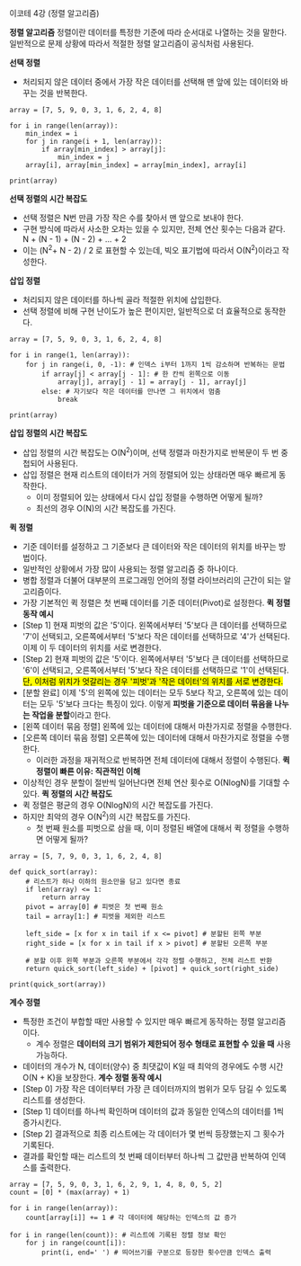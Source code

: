 이코테 4강 (정렬 알고리즘)

**정렬 알고리즘**
정렬이란 데이터를 특정한 기준에 따라 순서대로 나열하는 것을 말한다.
일반적으로 문제 상황에 따라서 적절한 정렬 알고리즘이 공식처럼 사용된다.

**선택 정렬**
* 처리되지 않은 데이터 중에서 가장 작은 데이터를 선택해 맨 앞에 있는 데이터와 바꾸는 것을 반복한다.
```
array = [7, 5, 9, 0, 3, 1, 6, 2, 4, 8]

for i in range(len(array)):
	min_index = i
	for j in range(i + 1, len(array)):
		if array[min_index] > array[j]:
			min_index = j
	array[i], array[min_index] = array[min_index], array[i]

print(array)
```

**선택 정렬의 시간 복잡도**
* 선택 정렬은 N번 만큼 가장 작은 수를 찾아서 맨 앞으로 보내야 한다.
* 구현 방식에 따라서 사소한 오차는 있을 수 있지만, 전체 연산 횟수는 다음과 같다.
	 N + (N - 1) + (N - 2) + ... + 2
* 이는 (N<sup>2</sup>+ N - 2) / 2 로 표현할 수 있는데, 빅오 표기법에 따라서 O(N<sup>2</sup>)이라고 작성한다. 

**삽입 정렬**
* 처리되지 않은 데이터를 하나씩 골라 적절한 위치에 삽입한다.
* 선택 정렬에 비해 구현 난이도가 높은 편이지만, 일반적으로 더 효율적으로 동작한다.
```
array = [7, 5, 9, 0, 3, 1, 6, 2, 4, 8]

for i in range(1, len(array)):
	for j in range(i, 0, -1): # 인덱스 i부터 1까지 1씩 감소하며 반복하는 문법
		if array[j] < array[j - 1]: # 한 칸씩 왼쪽으로 이동
			array[j], array[j - 1] = array[j - 1], array[j]
		else: # 자기보다 작은 데이터를 만나면 그 위치에서 멈춤
			break

print(array)
```

**삽입 정렬의 시간 복잡도**
* 삽입 정렬의 시간 복잡도는 O(N<sup>2</sup>)이며, 선택 정렬과 마찬가지로 반복문이 두 번 중첩되어 사용된다.
* 삽입 정렬은 현재 리스트의 데이터가 거의 정렬되어 있는 상태라면 매우 빠르게 동작한다.
	* 이미 정렬되어 있는 상태에서 다시 삽입 정렬을 수행하면 어떻게 될까?
	* 최선의 경우 O(N)의 시간 복잡도를 가진다.

**퀵 정렬**
* 기준 데이터를 설정하고 그 기준보다 큰 데이터와 작은 데이터의 위치를 바꾸는 방법이다.
* 일반적인 상황에서 가장 많이 사용되는 정렬 알고리즘 중 하나이다.
* 병합 정렬과 더불어 대부분의 프로그래밍 언어의 정렬 라이브러리의 근간이 되는 알고리즘이다.
* 가장 기본적인 퀵 정렬은 첫 번째 데이터를 기준 데이터(Pivot)로 설정한다.
**퀵 정렬 동작 예시**
*  [Step 1] 현재 피벗의 값은 '5'이다. 왼쪽에서부터 '5'보다 큰 데이터를 선택하므로 '7'이 선택되고, 
	 오른쪽에서부터 '5'보다 작은 데이터를 선택하므로 '4'가 선택된다. 이제 이 두 데이터의 위치를 서로
	 변경한다.
*  [Step 2] 현재 피벗의 값은 '5'이다. 왼쪽에서부터 '5'보다 큰 데이터를 선택하므로 '6'이 선택되고,
     오른쪽에서부터 '5'보다 작은 데이터를 선택하므로 '1'이 선택된다. <mark>단, 이처럼 위치가 엇갈리는 경우 '피벗'과 '작은 데이터'의 위치를 서로 변경한다.</mark>
 * [분할 완료] 이제 '5'의 왼쪽에 있는 데이터는 모두 5보다 작고, 오른쪽에 있는 데이터는 모두 '5'보다 크다는 특징이 있다. 이렇게 **피벗을 기준으로 데이터 묶음을 나누는 작업을 분할**이라고 한다.
 * [왼쪽 데이터 묶음 정렬] 왼쪽에 있는 데이터에 대해서 마찬가지로 정렬을 수행한다.
 * [오른쪽 데이터 묶음 정렬] 오른쪽에 있는 데이터에 대해서 마찬가지로 정렬을 수행한다.
	* 이러한 과정을 재귀적으로 반복하면 전체 데이터에 대해서 정렬이 수행된다. 
**퀵 정렬이 빠른 이유: 직관적인 이해**
* 이상적인 경우 분할이 절반씩 일어난다면 전체 연산 횟수로 O(NlogN)를 기대할 수 있다.
**퀵 정렬의 시간 복잡도**
* 퀵 정렬은 평균의 경우 O(NlogN)의 시간 복잡도를 가진다.
* 하지만 최악의 경우 O(N<sup>2</sup>)의 시간 복잡도를 가진다.
	* 첫 번째 원소를 피벗으로 삼을 때, 이미 정렬된 배열에 대해서 퀵 정렬을 수행하면 어떻게 될까?
```
array = [5, 7, 9, 0, 3, 1, 6, 2, 4, 8]

def quick_sort(array):
	# 리스트가 하나 이하의 원소만을 담고 있다면 종료
	if len(array) <= 1:
		return array
	pivot = array[0] # 피벗은 첫 번째 원소
	tail = array[1:] # 피벗을 제외한 리스트

	left_side = [x for x in tail if x <= pivot] # 분할된 왼쪽 부분
	right_side = [x for x in tail if x > pivot] # 분할된 오른쪽 부분

	# 분할 이후 왼쪽 부분과 오른쪽 부분에서 각각 정렬 수행하고, 전체 리스트 반환
	return quick_sort(left_side) + [pivot] + quick_sort(right_side)

print(quick_sort(array))
```

**계수 정렬**
* 특정한 조건이 부합할 때만 사용할 수 있지만 매우 빠르게 동작하는 정렬 알고리즘이다.
	* 계수 정렬은 **데이터의 크기 범위가 제한되어 정수 형태로 표현할 수 있을 때** 사용 가능하다.
* 데이터의 개수가 N, 데이터(양수) 중 최댓값이 K일 때 최악의 경우에도 수행 시간 O(N + K)을 보장한다.
**계수 정렬 동작 예시**
* [Step 0] 가장 작은 데이터부터 가장 큰 데이터까지의 범위가 모두 담길 수 있도록 리스트를 생성한다.
* [Step 1] 데이터를 하나씩 확인하며 데이터의 값과 동일한 인덱스의 데이터를 1씩 증가시킨다.
* [Step 2] 결과적으로 최종 리스트에는 각 데이터가 몇 번씩 등장했는지 그 횟수가 기록된다.
* 결과를 확인할 때는 리스트의 첫 번째 데이터부터 하나씩 그 값만큼 반복하여 인덱스를 출력한다.
```
array = [7, 5, 9, 0, 3, 1, 6, 2, 9, 1, 4, 8, 0, 5, 2]
count = [0] * (max(array) + 1)

for i in range(len(array)):
	count[array[i]] += 1 # 각 데이터에 해당하는 인덱스의 값 증가

for i in range(len(count)): # 리스트에 기록된 정렬 정보 확인
	for j in range(count[i]):
		print(i, end=' ') # 띄어쓰기를 구분으로 등장한 횟수만큼 인덱스 출력
```